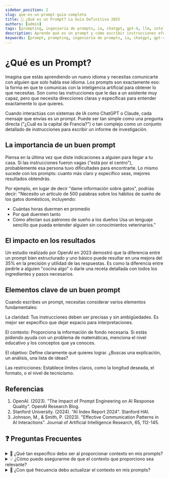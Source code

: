 ```yaml
---
sidebar_position: 2
slug: que-es-un-prompt-guia-completa
title: 🎯 ¿Qué es un Prompt? La Guía Definitiva 2025
authors: [admin]
tags: [prompting, ingeniería de prompts, ia, chatgpt, gpt-4, llm, inteligencia artificial]
description: Aprende qué es un prompt y cómo escribir instrucciones efectivas para IAs. Descubre las mejores prácticas y técnicas actualizadas para comunicarte con modelos de lenguaje en 2025.
keywords: [prompt, prompting, ingeniería de prompts, ia, chatgpt, gpt-4, llm, inteligencia artificial, instrucciones ia]
---
```


# ¿Qué es un Prompt?

Imagina que estás aprendiendo un nuevo idioma y necesitas comunicarte con alguien que solo habla ese idioma. Los prompts son exactamente eso: la forma en que te comunicas con la inteligencia artificial para obtener lo que necesitas. Son como las instrucciones que le das a un asistente muy capaz, pero que necesita direcciones claras y específicas para entender exactamente lo que quieres.

Cuando interactúas con sistemas de IA como ChatGPT o Claude, cada mensaje que envías es un prompt. Puede ser tan simple como una pregunta directa ("¿Cuál es la capital de Francia?") o tan complejo como un conjunto detallado de instrucciones para escribir un informe de investigación.

## La importancia de un buen prompt

Piensa en la última vez que diste indicaciones a alguien para llegar a tu casa. Si las instrucciones fueron vagas ("está por el centro"), probablemente esa persona tuvo dificultades para encontrarte. Lo mismo sucede con los prompts: cuanto más claro y específico seas, mejores resultados obtendrás.

Por ejemplo, en lugar de decir "dame información sobre gatos", podrías decir:
"Necesito un artículo de 500 palabras sobre los hábitos de sueño de los gatos domésticos, incluyendo:
- Cuántas horas duermen en promedio
- Por qué duermen tanto
- Cómo afectan sus patrones de sueño a los dueños
Usa un lenguaje sencillo que pueda entender alguien sin conocimientos veterinarios."

## El impacto en los resultados

Un estudio realizado por OpenAI en 2023 demostró que la diferencia entre un prompt bien estructurado y uno básico puede resultar en una mejora del 35% en la precisión y utilidad de las respuestas. Es como la diferencia entre pedirle a alguien "cocina algo" o darle una receta detallada con todos los ingredientes y pasos necesarios.

## Elementos clave de un buen prompt

Cuando escribes un prompt, necesitas considerar varios elementos fundamentales:

La claridad: Tus instrucciones deben ser precisas y sin ambigüedades. Es mejor ser específico que dejar espacio para interpretaciones.

El contexto: Proporciona la información de fondo necesaria. Si estás pidiendo ayuda con un problema de matemáticas, menciona el nivel educativo y los conceptos que ya conoces.

El objetivo: Define claramente qué quieres lograr. ¿Buscas una explicación, un análisis, una lista de ideas?

Las restricciones: Establece límites claros, como la longitud deseada, el formato, o el nivel de tecnicismo.

## Referencias

1. OpenAI. (2023). "The Impact of Prompt Engineering on AI Response Quality". OpenAI Research Blog.
2. Stanford University. (2024). "AI Index Report 2024". Stanford HAI.
3. Johnson, M., & Smith, P. (2023). "Effective Communication Patterns in AI Interactions". Journal of Artificial Intelligence Research, 65, 112-145.

## ❓ Preguntas Frecuentes

<details>
<summary>🎯 ¿Qué tan específico debo ser al proporcionar contexto en mis prompts?</summary>

El nivel de especificidad depende del resultado que busques obtener. Como regla general, deberías incluir:
- El propósito o objetivo final
- Cualquier restricción relevante (presupuesto, tiempo, recursos)
- El formato deseado para la respuesta
- El nivel de tecnicismo requerido

Por ejemplo, en lugar de "dame ideas para mejorar mi negocio", podrías decir: "Necesito 3 estrategias para aumentar las ventas online de mi pastelería artesanal en Madrid, considerando un presupuesto mensual de 500€ y enfocándome en clientes millennials".
</details>

<details>
<summary>💡 ¿Cómo puedo asegurarme de que el contexto que proporciono sea relevante?</summary>

Para garantizar la relevancia del contexto, enfócate en los elementos que impactarán directamente el resultado deseado:

1. Información esencial: Incluye solo datos que afecten la respuesta
2. Jerarquía: Presenta primero la información más importante
3. Actualidad: Asegúrate de que el contexto esté actualizado y sea aplicable

Evita incluir información tangencial que pueda distraer o confundir al modelo de IA.
</details>

<details>
<summary>🔄 ¿Con qué frecuencia debo actualizar el contexto en mis prompts?</summary>

El contexto debe actualizarse cuando:
- Cambien las circunstancias relevantes del proyecto
- Obtengas nueva información significativa
- Los resultados no sean tan precisos como antes
- Las restricciones o requisitos se modifiquen

Mantén un registro de qué elementos del contexto generan mejores resultados y ajusta según sea necesario. La clave es mantener un equilibrio entre consistencia y actualización.
</details>
